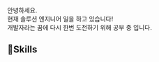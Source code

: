 <div align="left">
 <a>안녕하세요.</a><br>
 <a>현재 솔루션 엔지니어 일을 하고 있습니다!</a><br>
 <a>개발자라는 꿈에 다시 한번 도전하기 위해 공부 중 입니다.</a>
 <br>
 <div>
  <h2>💪Skills</h2>
 </div>
</div>


<!--
**h0203t/h0203t** is a ✨ _special_ ✨ repository because its `README.md` (this file) appears on your GitHub profile.
5
Here are some ideas to get you started:

- 🔭 I’m currently working on ...
- 🌱 I’m currently learning ...
- 👯 I’m looking to collaborate on ...
- 🤔 I’m looking for help with ...
- 💬 Ask me about ...
- 📫 How to reach me: ...
- 😄 Pronouns: ...
- ⚡ Fun fact: ...
-->
